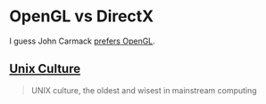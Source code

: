 # OpenGL vs DirectX

I guess John Carmack [prefers OpenGL](http://www.bluesnews.com/archives/carmack122396.html).

## [Unix Culture](http://tratt.net/laurie/blog/entries/how_can_c_programs_be_so_reliable)

> UNIX culture, the oldest and wisest in mainstream computing
